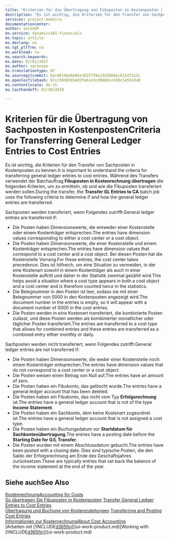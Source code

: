 ```yaml
---
title: "Kriterien für die Übertragung von Fibuposten in Kostenposten | Microsoft Docs"
description: "Es ist wichtig, die Kriterien für den Transfer von Sachposten in Kostenposten zu kennen. Während des Transfers verwendet der Batchauftrag **Fibuposten in Kostenrechnung übertragen** die folgenden Kriterien, um zu ermitteln, ob und wie die Fibuposten transferiert werden sollen."
services: project-madeira
documentationcenter: 
author: SorenGP
ms.service: dynamics365-financials
ms.topic: article
ms.devlang: na
ms.tgt_pltfrm: na
ms.workload: na
ms.search.keywords: 
ms.date: 07/01/2017
ms.author: sgroespe
ms.translationtype: HT
ms.sourcegitcommit: bec0619be0a65e3625759e13d2866ac615d7513c
ms.openlocfilehash: 67cc593691b4d3fe6a13cd960dce150c1e552da0
ms.contentlocale: de-ch
ms.lasthandoff: 01/30/2018

---
```

# <a name="criteria-for-transferring-general-ledger-entries-to-cost-entries"></a><span data-ttu-id="c4e61-104">Kriterien für die Übertragung von Sachposten in Kostenposten</span><span class="sxs-lookup"><span data-stu-id="c4e61-104">Criteria for Transferring General Ledger Entries to Cost Entries</span></span>
<span data-ttu-id="c4e61-105">Es ist wichtig, die Kriterien für den Transfer von Sachposten in Kostenposten zu kennen.</span><span class="sxs-lookup"><span data-stu-id="c4e61-105">It is important to understand the criteria for transferring general ledger entries to cost entries.</span></span> <span data-ttu-id="c4e61-106">Während des Transfers verwendet der Batchauftrag **Fibuposten in Kostenrechnung übertragen** die folgenden Kriterien, um zu ermitteln, ob und wie die Fibuposten transferiert werden sollen.</span><span class="sxs-lookup"><span data-stu-id="c4e61-106">During the transfer, the **Transfer GL Entries to CA** batch job uses the following criteria to determine if and how the general ledger entries are transferred.</span></span>  

<span data-ttu-id="c4e61-107">Sachposten werden transferiert, wenn Folgendes zutrifft:</span><span class="sxs-lookup"><span data-stu-id="c4e61-107">General ledger entries are transferred if:</span></span>  

-   <span data-ttu-id="c4e61-108">Die Posten haben Dimensionswerte, die entweder einer Kostenstelle oder einem Kostenträger entsprechen.</span><span class="sxs-lookup"><span data-stu-id="c4e61-108">The entries have dimension values corresponding to either a cost center or a cost object.</span></span>  
-   <span data-ttu-id="c4e61-109">Die Posten haben Dimensionswerte, die einer Kostenstelle und einem Kostenträger entsprechen.</span><span class="sxs-lookup"><span data-stu-id="c4e61-109">The entries have dimension values that correspond to a cost center and a cost object.</span></span> <span data-ttu-id="c4e61-110">Bei diesen Posten hat die Kostenstelle Vorrang.</span><span class="sxs-lookup"><span data-stu-id="c4e61-110">For these entries, the cost center takes precedence.</span></span> <span data-ttu-id="c4e61-111">Dies ist hilfreich, um eine Situation zu vermeiden, in der eine Kostenart sowohl in einem Kostenträger als auch in einer Kostenstelle auftritt und daher in der Statistik zweimal gezählt wird.</span><span class="sxs-lookup"><span data-stu-id="c4e61-111">This helps avoid a situation where a cost type appears in both a cost object and a cost center and is therefore counted twice in the statistics.</span></span>  
-   <span data-ttu-id="c4e61-112">Die Belegnummer in den Posten ist leer, sodass sie mit einer Belegnummer von 0000 in den Kostenposten angezeigt wird.</span><span class="sxs-lookup"><span data-stu-id="c4e61-112">The document number in the entries is empty, so it will appear with a document number of 0000 in the cost entries.</span></span>  
-   <span data-ttu-id="c4e61-113">Die Posten werden in eine Kostenart transferiert, die kombinierte Posten zulässt, und diese Posten werden als kombinierter monatlicher oder täglicher Posten transferiert.</span><span class="sxs-lookup"><span data-stu-id="c4e61-113">The entries are transferred to a cost type that allows for combined entries and these entries are transferred as a combined entry either monthly or daily.</span></span>  

<span data-ttu-id="c4e61-114">Sachposten werden nicht transferiert, wenn Folgendes zutrifft:</span><span class="sxs-lookup"><span data-stu-id="c4e61-114">General ledger entries are not transferred if:</span></span>  

-   <span data-ttu-id="c4e61-115">Die Posten haben Dimensionswerte, die weder einer Kostenstelle noch einem Kostenträger entsprechen.</span><span class="sxs-lookup"><span data-stu-id="c4e61-115">The entries have dimension values that do not correspond to a cost center or a cost object.</span></span>  
-   <span data-ttu-id="c4e61-116">Die Posten weisen einen Betrag von Null auf.</span><span class="sxs-lookup"><span data-stu-id="c4e61-116">The entries have an amount of zero.</span></span>  
-   <span data-ttu-id="c4e61-117">Die Posten haben ein Fibukonto, das gelöscht wurde.</span><span class="sxs-lookup"><span data-stu-id="c4e61-117">The entries have a general ledger account that has been deleted.</span></span>  
-   <span data-ttu-id="c4e61-118">Die Posten haben ein Fibukonto, das nicht vom Typ **Erfolgsrechnung** ist.</span><span class="sxs-lookup"><span data-stu-id="c4e61-118">The entries have a general ledger account that is not of the type **Income Statement**.</span></span>  
-   <span data-ttu-id="c4e61-119">Die Posten haben ein Sachkonto, dem keine Kostenart zugeordnet ist.</span><span class="sxs-lookup"><span data-stu-id="c4e61-119">The entries have a general ledger account that is not assigned a cost type.</span></span>  
-   <span data-ttu-id="c4e61-120">Die Posten haben ein Buchungsdatum vor **Startdatum für Sachkontenübertragung**.</span><span class="sxs-lookup"><span data-stu-id="c4e61-120">The entries have a posting date before the **Starting Date for G/L Transfer**.</span></span>  
-   <span data-ttu-id="c4e61-121">Die Posten wurden mit einem Abschlussdatum gebucht.</span><span class="sxs-lookup"><span data-stu-id="c4e61-121">The entries have been posted with a closing date.</span></span> <span data-ttu-id="c4e61-122">Dies sind typische Posten, die den Saldo der Erfolgsrechnung am Ende des Geschäftsjahres zurücksetzen.</span><span class="sxs-lookup"><span data-stu-id="c4e61-122">These are typically entries that set back the balance of the income statement at the end of the year.</span></span>  

## <a name="see-also"></a><span data-ttu-id="c4e61-123">Siehe auch</span><span class="sxs-lookup"><span data-stu-id="c4e61-123">See Also</span></span>  
[<span data-ttu-id="c4e61-124">Kostenrechnung</span><span class="sxs-lookup"><span data-stu-id="c4e61-124">Accounting for Costs</span></span>](finance-manage-cost-accounting.md)  
 <span data-ttu-id="c4e61-125">[So übertragen Sie Fibuposten in Kostenposten](finance-how-to-transfer-general-ledger-entries-to-cost-entries.md) </span><span class="sxs-lookup"><span data-stu-id="c4e61-125">[Transfer General Ledger Entries to Cost Entries](finance-how-to-transfer-general-ledger-entries-to-cost-entries.md) </span></span>  
 <span data-ttu-id="c4e61-126">[Übertragung und Buchung von Kostenzuteilungen](finance-transfer-and-post-cost-entries.md) </span><span class="sxs-lookup"><span data-stu-id="c4e61-126">[Transferring and Posting Cost Entries](finance-transfer-and-post-cost-entries.md) </span></span>  
 [<span data-ttu-id="c4e61-127">Informationen zur Kostenrechnung</span><span class="sxs-lookup"><span data-stu-id="c4e61-127">About Cost Accounting</span></span>](finance-about-cost-accounting.md)  
 <span data-ttu-id="c4e61-128">[Arbeiten mit [!INCLUDE[d365fin](includes/d365fin_md.md)]](ui-work-product.md)</span><span class="sxs-lookup"><span data-stu-id="c4e61-128">[Working with [!INCLUDE[d365fin](includes/d365fin_md.md)]](ui-work-product.md)</span></span>

